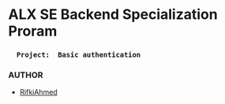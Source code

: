 # ALX SE Backend Specialization Proram
### `   Project:  Basic authentication   `
### AUTHOR
- [RifkiAhmed](https://github.com/RifkiAhmed)
